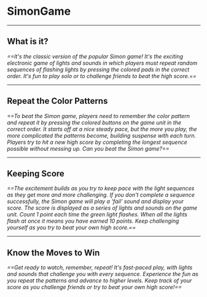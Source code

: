 # SimonGame
---

## What is it?
*==It's the classic version of the popular Simon game! It's the exciting electronic game of lights and sounds in which players must repeat random sequences of flashing lights by pressing the colored pads in the correct order. It's fun to play solo or to challenge friends to beat the high score.==*

---

## Repeat the Color Patterns
*==To beat the Simon game, players need to remember the color pattern and repeat it by pressing the colored buttons on the game unit in the correct order. It starts off at a nice steady pace, but the more you play, the more complicated the patterns become, building suspense with each turn. Players try to hit a new high score by completing the longest sequence possible without messing up. Can you beat the Simon game?==*

---

## Keeping Score
*==The excitement builds as you try to keep pace with the light sequences as they get more and more challenging. If you don't complete a sequence successfully, the Simon game will play a 'fail' sound and display your score. The score is displayed as a series of lights and sounds on the game unit. Count 1 point each time the green light flashes. When all the lights flash at once it means you have earned 10 points. Keep challenging yourself as you try to beat your own high score.==*

---

## Know the Moves to Win
*==Get ready to watch, remember, repeat! It's fast-paced play, with lights and sounds that challenge you with every sequence. Experience the fun as you repeat the patterns and advance to higher levels. Keep track of your score as you challenge friends or try to beat your own high score!==*
